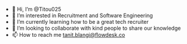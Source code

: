 - 👋 Hi, I’m @Titou025
- 👀 I’m interested in Recruitment and Software Engineering
- 🌱 I’m currently learning how to be a great tech recruiter
- 💞️ I’m looking to collaborate with kind people to share our knowledge
- 📫 How to reach me tanit.blangi@flowdesk.co

<!---
Titou025/Titou025 is a ✨ special ✨ repository because its `README.md` (this file) appears on your GitHub profile.
You can click the Preview link to take a look at your changes.
--->
